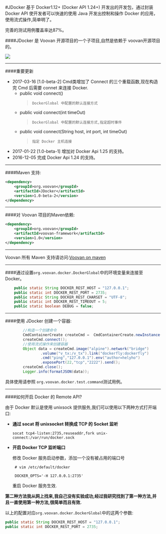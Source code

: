 #JDocker
基于 Docker1.12+ (Docker API 1.24+) 开发出的开发包，通过封装 Docker API 使开发者可以快速的使用 Java 开发出控制和操作 Docker 的应用，使用流式操作,简单明了。

完善的测试用例覆盖率达87%。

####JDocker 是 Voovan 开源项目的一个子项目,自然是依赖于 voovan开源项目的。

![](http://git.oschina.net/uploads/images/2016/0510/122514_7d971a34_116083.jpeg)

------------------------

####重要更新
 - 2017-03-16 [1.0-beta-2] Cmd类增加了 Connect 的三个重载函数,现在构造完 Cmd 后需要 connet 来连接 Docker.
   - public void connect()
     > `DockerGlobal 中配置的默认连接方式`
   - public void connect(int timeOut)
     > `DockerGlobal 中配置的默认连接方式,指定超时事件`
   - public void connect(String host, int port, int timeOut)
     > `指定 Docker 主机连接`
 - 2017-01-22 [1.0-beta-1] 增加对 Docker Api 1.25 的支持。
 - 2016-12-05 完成 Docker Api 1.24 的支持。

-----------------------

####Maven 支持:
```xml
<dependency>
    <groupId>org.voovan</groupId>
    <artifactId>JDocker</artifactId>
    <version>1.0-beta-2</version>
</dependency>
```

------------------------

####对 Voovan 项目的Maven依赖:
```xml
<dependency>
    <groupId>org.voovan</groupId>
    <artifactId>voovan-framework</artifactId>
    <version>1.0</version>
</dependency>
```

------------------------

Voovan 所有 Maven 支持请访问:[Voovan on maven](http://search.maven.org/#search%7Cga%7C1%7Cg%3A%22org.voovan%22)

------------------------

####通过设置`org.voovan.docker.DockerGlobal`中的环境变量来连接至 Docker。
```java
    public static String DOCKER_REST_HOST = "127.0.0.1";
    public static int DOCKER_REST_PORT = 2735;
    public static String DOCKER_REST_CHARSET = "UTF-8";
    public static int DOCKER_REST_TIMEOUT = 5;
    public static boolean DEBUG = false;
```

------------------------


####使用 JDocker 创建一个容器:

```java
        //构造一个创建命令
        CmdContainerCreate createCmd =  CmdContainerCreate.newInstance("d_test");
        createCmd.connect();
        //使用流式操作来创建容器
        Object data = createCmd.image("alpine").network("bridge")
                .volume("v_tx:/v_tx").link("dockerfly:dockerfly")
                .cmd("ping","127.0.0.1").env("author=helyho")
                .exposePort(22,"tcp","2222").send();
        createCmd.close();
        Logger.info(formatJSON(data));
```

具体使用请参照 `org.voovan.docker.test.command`测试用例。

------------------------

####如何开启 Docker 的 Remote API?

由于 Docker 默认是使用 unixsock 提供服务,我们可以使用以下两种方式打开端口:  
 - **通过 socat 将 unixsocket 转换成 TCP 的 Socket 监听**

    `socat tcp4-listen:2735,reuseaddr,fork unix-connect:/var/run/docker.sock`


 - **开启 Docker TCP 监听端口**

    修改 Docker 服务启动参数，添加一个没有被占用的端口号

    ` # vim /etc/default/docker`

    ` DOCKER_OPTS='-H 127.0.0.1:2735'`

    重启 Docker 服务生效.

**第二种方法我从网上找来,我自己没有实验成功,经过我研究找到了第一种方法,并且一直使用第一种方法,很简单而且有效.**
  
以上的配置对应`org.voovan.docker.DockerGlobal`中的这两个参数:     
```java  
public static String DOCKER_REST_HOST = "127.0.0.1";
public static int DOCKER_REST_PORT = 2735;    
```
